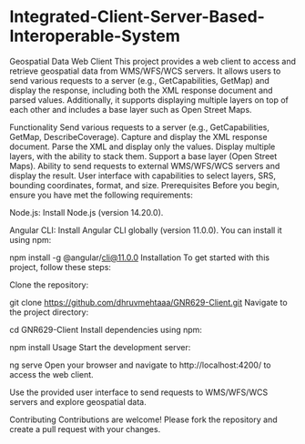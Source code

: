 # Integrated-Client-Server-Based-Interoperable-System
Geospatial Data Web Client
This project provides a web client to access and retrieve geospatial data from WMS/WFS/WCS servers. It allows users to send various requests to a server (e.g., GetCapabilities, GetMap) and display the response, including both the XML response document and parsed values. Additionally, it supports displaying multiple layers on top of each other and includes a base layer such as Open Street Maps.

Functionality
Send various requests to a server (e.g., GetCapabilities, GetMap, DescribeCoverage).
Capture and display the XML response document.
Parse the XML and display only the values.
Display multiple layers, with the ability to stack them.
Support a base layer (Open Street Maps).
Ability to send requests to external WMS/WFS/WCS servers and display the result.
User interface with capabilities to select layers, SRS, bounding coordinates, format, and size.
Prerequisites
Before you begin, ensure you have met the following requirements:

Node.js: Install Node.js (version 14.20.0).

Angular CLI: Install Angular CLI globally (version 11.0.0). You can install it using npm:

npm install -g @angular/cli@11.0.0
Installation
To get started with this project, follow these steps:

Clone the repository:

git clone https://github.com/dhruvmehtaaa/GNR629-Client.git
Navigate to the project directory:

cd GNR629-Client
Install dependencies using npm:

npm install
Usage
Start the development server:

ng serve
Open your browser and navigate to http://localhost:4200/ to access the web client.

Use the provided user interface to send requests to WMS/WFS/WCS servers and explore geospatial data.

Contributing
Contributions are welcome! Please fork the repository and create a pull request with your changes.

